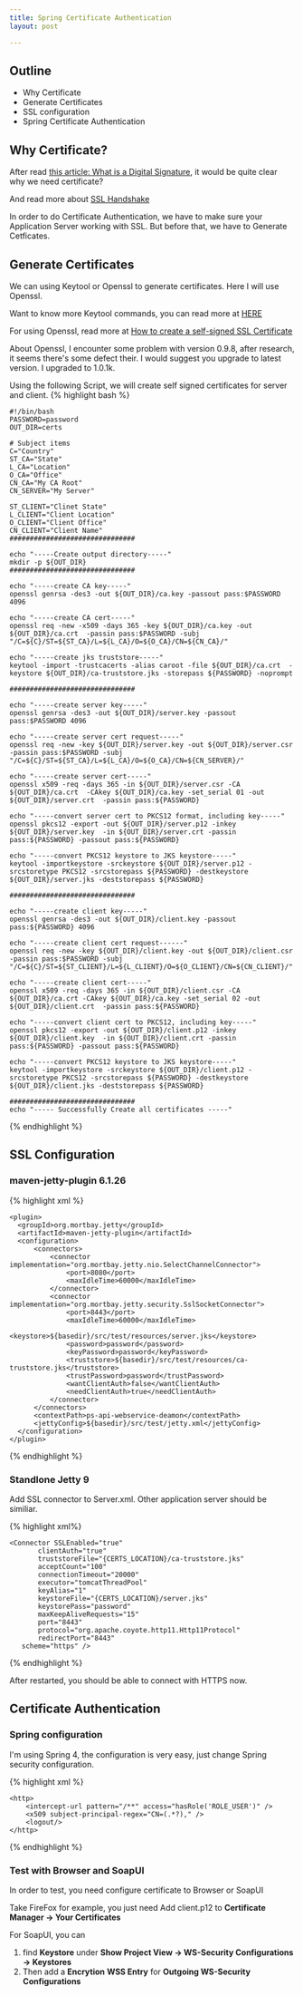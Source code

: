 ```yaml
---
title: Spring Certificate Authentication
layout: post

---
```


## Outline
* Why Certificate
* Generate Certificates
* SSL configuration
* Spring Certificate Authentication

## Why Certificate?
After read [this article: What is a Digital Signature](http://www.youdzone.com/signature.html), it would be quite clear why we need certificate?

And read more about [SSL Handshake](http://www.ruanyifeng.com/blog/2014/09/illustration-ssl.html) 

In order to do Certificate Authentication, we have to make sure your Application Server working with SSL. But before that, we have to Generate Cetficates.

## Generate Certificates

We can using Keytool or Openssl to generate certificates. Here I will use Openssl. 

Want to know more Keytool commands, you can read more at [HERE](https://www.sslshopper.com/article-most-common-java-keytool-keystore-commands.html)

For using Openssl, read more at [How to create a self-signed SSL Certificate](http://www.akadia.com/services/ssh_test_certificate.html)

About Openssl, I encounter some problem with version 0.9.8, after research, it seems there's some defect their. I would suggest you upgrade to latest version. I upgraded to 1.0.1k.

Using the following Script, we will create self signed certificates for server and client.
{% highlight bash %}

    #!/bin/bash
 	PASSWORD=password
 	OUT_DIR=certs
 
	# Subject items
	C="Country"
	ST_CA="State"
	L_CA="Location"
	O_CA="Office"
	CN_CA="My CA Root"
	CN_SERVER="My Server"

	ST_CLIENT="Clinet State"
	L_CLIENT="Client Location"
	O_CLIENT="Client Office"
	CN_CLIENT="Client Name"
	###############################
	
	echo "-----Create output directory-----"
	mkdir -p ${OUT_DIR}
	###############################
 
	echo "-----create CA key-----"
	openssl genrsa -des3 -out ${OUT_DIR}/ca.key -passout pass:$PASSWORD 4096
 
	echo "-----create CA cert-----"
	openssl req -new -x509 -days 365 -key ${OUT_DIR}/ca.key -out ${OUT_DIR}/ca.crt  -passin pass:$PASSWORD -subj "/C=${C}/ST=${ST_CA}/L=${L_CA}/O=${O_CA}/CN=${CN_CA}/"
 
	echo "-----create jks truststore-----"
	keytool -import -trustcacerts -alias caroot -file ${OUT_DIR}/ca.crt  -keystore ${OUT_DIR}/ca-truststore.jks -storepass ${PASSWORD} -noprompt
 
	###############################
 
	echo "-----create server key-----"
	openssl genrsa -des3 -out ${OUT_DIR}/server.key -passout pass:$PASSWORD 4096
 
	echo "-----create server cert request-----"
	openssl req -new -key ${OUT_DIR}/server.key -out ${OUT_DIR}/server.csr  -passin pass:$PASSWORD -subj "/C=${C}/ST=${ST_CA}/L=${L_CA}/O=${O_CA}/CN=${CN_SERVER}/"
 
	echo "-----create server cert-----"
	openssl x509 -req -days 365 -in ${OUT_DIR}/server.csr -CA ${OUT_DIR}/ca.crt  -CAkey ${OUT_DIR}/ca.key -set_serial 01 -out ${OUT_DIR}/server.crt  -passin pass:${PASSWORD}
 
	echo "-----convert server cert to PKCS12 format, including key-----"
	openssl pkcs12 -export -out ${OUT_DIR}/server.p12 -inkey ${OUT_DIR}/server.key  -in ${OUT_DIR}/server.crt -passin pass:${PASSWORD} -passout pass:${PASSWORD}

	echo "-----convert PKCS12 keystore to JKS keystore-----"
	keytool -importkeystore -srckeystore ${OUT_DIR}/server.p12 -srcstoretype PKCS12 -srcstorepass ${PASSWORD} -destkeystore ${OUT_DIR}/server.jks -deststorepass ${PASSWORD}
 
	###############################
 
	echo "-----create client key-----"
	openssl genrsa -des3 -out ${OUT_DIR}/client.key -passout pass:${PASSWORD} 4096
 
	echo "-----create client cert request------"
	openssl req -new -key ${OUT_DIR}/client.key -out ${OUT_DIR}/client.csr -passin pass:$PASSWORD -subj "/C=${C}/ST=${ST_CLIENT}/L=${L_CLIENT}/O=${O_CLIENT}/CN=${CN_CLIENT}/"
 
	echo "-----create client cert-----"
	openssl x509 -req -days 365 -in ${OUT_DIR}/client.csr -CA ${OUT_DIR}/ca.crt -CAkey ${OUT_DIR}/ca.key -set_serial 02 -out ${OUT_DIR}/client.crt  -passin pass:${PASSWORD}
 
	echo "-----convert client cert to PKCS12, including key-----"
	openssl pkcs12 -export -out ${OUT_DIR}/client.p12 -inkey ${OUT_DIR}/client.key  -in ${OUT_DIR}/client.crt -passin pass:${PASSWORD} -passout pass:${PASSWORD}

	echo "-----convert PKCS12 keystore to JKS keystore-----"
	keytool -importkeystore -srckeystore ${OUT_DIR}/client.p12 -srcstoretype PKCS12 -srcstorepass ${PASSWORD} -destkeystore ${OUT_DIR}/client.jks -deststorepass ${PASSWORD}

	###############################
	echo "----- Successfully Create all certificates -----"

{% endhighlight %}

## SSL Configuration

### maven-jetty-plugin 6.1.26

{% highlight xml %}

	<plugin>
      <groupId>org.mortbay.jetty</groupId>
      <artifactId>maven-jetty-plugin</artifactId>
      <configuration>
          <connectors>
              <connector implementation="org.mortbay.jetty.nio.SelectChannelConnector">
                  <port>8080</port>
                  <maxIdleTime>60000</maxIdleTime>
              </connector>
              <connector implementation="org.mortbay.jetty.security.SslSocketConnector">
                  <port>8443</port>
                  <maxIdleTime>60000</maxIdleTime>
                  <keystore>${basedir}/src/test/resources/server.jks</keystore>
                  <password>password</password>
                  <keyPassword>password</keyPassword>
                  <truststore>${basedir}/src/test/resources/ca-truststore.jks</truststore>
                  <trustPassword>password</trustPassword>
                  <wantClientAuth>false</wantClientAuth>
                  <needClientAuth>true</needClientAuth>
              </connector>
          </connectors>
          <contextPath>ps-api-webservice-deamon</contextPath>
          <jettyConfig>${basedir}/src/test/jetty.xml</jettyConfig>
      </configuration>
	</plugin>
{% endhighlight %}

### Standlone Jetty 9
Add SSL connector to Server.xml. Other application server should be similiar.

{% highlight xml%}
	
	<Connector SSLEnabled="true"
           clientAuth="true"
           truststoreFile="{CERTS_LOCATION}/ca-truststore.jks"
           acceptCount="100"
           connectionTimeout="20000"
           executor="tomcatThreadPool"
           keyAlias="1"
           keystoreFile="{CERTS_LOCATION}/server.jks"
           keystorePass="password"
           maxKeepAliveRequests="15"
           port="8443"
           protocol="org.apache.coyote.http11.Http11Protocol"
           redirectPort="8443"
	   scheme="https" />
{% endhighlight %}

After restarted, you should be able to connect with HTTPS now.


## Certificate Authentication

### Spring configuration

I'm using Spring 4, the configuration is very easy, just change Spring security configuration.

{% highlight xml %}

    <http>
        <intercept-url pattern="/**" access="hasRole('ROLE_USER')" /> 
        <x509 subject-principal-regex="CN=(.*?)," /> 
        <logout/>
    </http>
{% endhighlight %}

### Test with Browser and SoapUI

In order to test, you need configure certificate to Browser or SoapUI

Take FireFox for example, you just need Add client.p12 to **Certificate Manager -> Your Certificates** 

For SoapUI, you can 

1. find **Keystore** under **Show Project View -> WS-Security Configurations -> Keystores** 
2. Then add a **Encrytion** **WSS Entry** for **Outgoing WS-Security Configurations**
